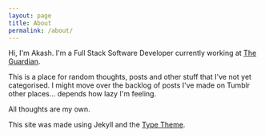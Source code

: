 ```yaml
---
layout: page
title: About
permalink: /about/
---
```


Hi, I'm Akash. I'm a Full Stack Software Developer currently working at [The Guardian](http://gu.com).

This is a place for random thoughts, posts and other stuff that I've not yet categorised. I might move over the backlog of posts I've made on Tumblr other places... depends how lazy I'm feeling.


All thoughts are my own.

This site was made using Jekyll and the [Type Theme](https://github.com/rohanchandra/type-theme).